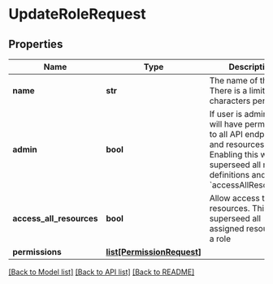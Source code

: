 # UpdateRoleRequest

## Properties
Name | Type | Description | Notes
------------ | ------------- | ------------- | -------------
**name** | **str** | The name of the role. There is a limit of 255 characters per role. | 
**admin** | **bool** | If user is admin he will have permissions to all API endpoints and resources. Enabling this will superseed all role definitions and &#x60;accessAllResources&#x60;. | 
**access_all_resources** | **bool** | Allow access to all resources. This will superseed all assigned resources in a role | 
**permissions** | [**list[PermissionRequest]**](PermissionRequest.md) |  | 

[[Back to Model list]](../README.md#documentation-for-models) [[Back to API list]](../README.md#documentation-for-api-endpoints) [[Back to README]](../README.md)

